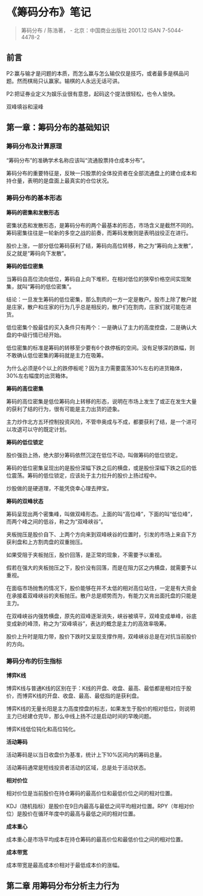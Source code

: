 # 《筹码分布》笔记 #

> 筹码分布 / 陈浩著， - 北京：中国商业出版社 2001.12 ISAN 7-5044-4478-2

## 前言 ##

P2:赢与输才是问题的本质，而怎么赢与怎么输仅仅是技巧，或者最多是棋品问题。然而棋局只认赢家。输棋的人永远无话可讲。

P2:把证券业定义为娱乐业很有意思，起码这个提法很轻松，也令人愉快。

双峰填谷和滚峰

## 第一章：筹码分布的基础知识 ##

### 筹码分布及计算原理 ###

“筹码分布”的准确学术名称应该叫“流通股票持仓成本分布”。

筹码分布的重要特征是，反映一只股票的全体投资者在全部流通盘上的建仓成本和持仓量，表明的是盘面上最真实的仓位状况。

### 筹码分布的基本形态 ###

**筹码的密集和发散形态**

密集状态和发散形态，是筹码分布的两个最基本的形态，市场含义是截然不同的。筹码密集往往是一轮新的多空之战的前奏，而筹码发散则是表明战役正在进行。

股价上涨，一部分低位筹码获利了结，筹码向高位转移，称之为“筹码向上发散”，反之就是“筹码向下发散”。

**筹码的低位密集**

当筹码自高位流向低位，筹码自上向下堆积，在相对低位的狭窄价格空间实现聚集，就叫“筹码的低位密集”。

结论：一旦发生筹码的低位密集，那么割肉的一方一定是散户。股市上除了散户就是庄家，散户和庄家的行为几乎总是相反的，散户们在割肉，庄家们就可能在进货。

低位密集个股最佳的买入条件只有两个：一是确认了主力的高度控盘，二是确认大盘的中级行情已经开始。

低位密集的标准是筹码的转移至少要有6个跌停板的空间。没有足够深的跌幅，则不敢确认低位密集的筹码就是主力在吸筹。

为什么必须是6个以上的跌停板呢？因为主力需要震荡30%左右的进货箱体，30%左右幅度的出货箱体。

**筹码的高位密集**

筹码的高位密集是低位筹码向上转移的形态，说明在市场上发生了或正在发生大量的获利了结的行为，很有可能是主力出货的迹象。

主力炒作北方五环控制投资风险，不管申奥成与不成，都要获利了结，是一个进可以攻退可以守的既定计划。

**筹码的低位锁定**

股价强劲上扬，绝大部分筹码依然沉淀在低位不动，叫做筹码的低位锁定。

筹码的低位密集呈现出的是股份深幅下跌之后的横盘，或是股份深幅下跌之后的低位震荡。筹码的低位锁定，应该处于主力拉升的股价上扬过程中。

炒股做的是硬道理，不能凭侥幸心理去押宝。

**筹码的双峰状态**

筹码呈现出两个密集峰，叫做双峰形态。上面的叫“高位峰”，下面的叫“低位峰”，而两个峰之间的低谷，称之为“双峰峡谷”。

夹板抛压是股价自下、上两个方向来到双峰峡谷的位置时，引发的市场上来自下方获利盘和上方割肉盘的双重抛压。

如果受阻于夹板抛压，股价回落，是正常的现象，不需要予以重视。

假若在强大的夹板抛压之下，股价没有回落，而是在阻力区之内横盘，就需要予以重视。

在面临市场抛售的情况下，股价能够在并不太低的相对高位站住，一定是有大资金在承接着双峰峡谷的夹板抛压。散户总是顺势而为，有能力又肯出面托盘的只能是主力。

在双峰峡谷内强势横盘，原先的双峰逐渐消失，峡谷被填平，双峰变成单峰，谷底变成新的峰顶，称之为“双峰填谷”，表达的概念是主力的高效率吸筹。

股价上升时是阻力带，股价下跌时又呈现支撑作用，双峰峡谷总是在对抗当前股价的方向。

### 筹码分布的衍生指标 ###

**博弈K线**

博弈K线与普通K线的区别在于：K线的开盘、收盘、最高、最低都是相对应于股价，而博弈K线的开盘、收盘、最高、最低指的是获利盘。

博弈K线的无量长阳是主力高度控盘的标志，如果发生于股价的相对低位，则说明主力已经建仓完毕，那么中线上扬不过是启动时间的早晚问题。

博弈K线低位钝化和高位钝化。

**活动筹码**

活动筹码是以当日收盘价为基准，统计上下10%区间内的筹码总量。

活动筹码通常是短线投资者活动的区域，总是处于活动状态。

**相对价位**

相对价位是当前股价在持仓筹码的最高价位和最低价位之间的相对位置。

KDJ（随机指标）是股价在9日内最高与最低之间平均相对位置。RPY（年相对价位）是股价在循环年度中的最高与最低之间的相对位置。

**成本重心**

成本重心是市场平均成本在持仓筹码的最高价位和最低价位之间的相对位置。

**成本带宽**

成本带宽是最高成本价相对于最低成本价的涨幅。

## 第二章 用筹码分布分析主力行为 ##